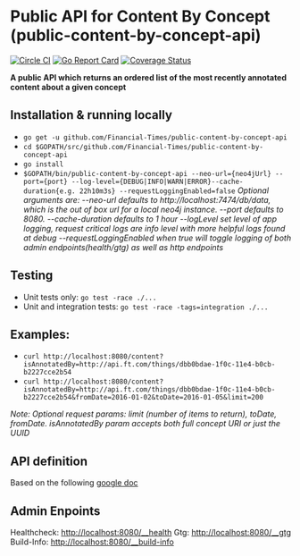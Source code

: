 # Public API for Content By Concept (public-content-by-concept-api)

[![Circle CI](https://circleci.com/gh/Financial-Times/public-content-by-concept-api.svg?style=shield)](https://circleci.com/gh/Financial-Times/public-content-by-concept-api)
[![Go Report Card](https://goreportcard.com/badge/github.com/Financial-Times/public-content-by-concept-api)](https://goreportcard.com/report/github.com/Financial-Times/public-content-by-concept-api)
[![Coverage Status](https://coveralls.io/repos/github/Financial-Times/public-content-by-concept-api/badge.svg)](https://coveralls.io/github/Financial-Times/public-content-by-concept-api)

__A public API which returns an ordered list of the most recently annotated content about a given concept__


## Installation & running locally
* `go get -u github.com/Financial-Times/public-content-by-concept-api`
* `cd $GOPATH/src/github.com/Financial-Times/public-content-by-concept-api`
* `go install`
* `$GOPATH/bin/public-content-by-concept-api --neo-url={neo4jUrl} --port={port} --log-level={DEBUG|INFO|WARN|ERROR}--cache-duration{e.g. 22h10m3s} --requestLoggingEnabled=false`
_Optional arguments are:
--neo-url defaults to http://localhost:7474/db/data, which is the out of box url for a local neo4j instance.
--port defaults to 8080.
--cache-duration defaults to 1 hour
--logLevel set level of app logging, request critical logs are info level with more helpful logs found at debug
--requestLoggingEnabled when true will toggle logging of both admin endpoints(health/gtg) as well as http endpoints_

## Testing
* Unit tests only: `go test -race ./...`
* Unit and integration tests: `go test -race -tags=integration ./...`

## Examples: 
* `curl http://localhost:8080/content?isAnnotatedBy=http://api.ft.com/things/dbb0bdae-1f0c-11e4-b0cb-b2227cce2b54 `
* `curl http://localhost:8080/content?isAnnotatedBy=http://api.ft.com/things/dbb0bdae-1f0c-11e4-b0cb-b2227cce2b54&fromDate=2016-01-02&toDate=2016-01-05&limit=200`

*Note: Optional request params: limit (number of items to return), toDate, fromDate. isAnnotatedBy param accepts both full concept URI or just the UUID*

## API definition
Based on the following [google doc](https://docs.google.com/a/ft.com/document/d/1YjqNYEXkc0Ip-6bGttwnPcAh2XKG6tgzmojTdq8gM2s)

## Admin Enpoints
Healthcheck: [http://localhost:8080/__health](http://localhost:8080/__health)
Gtg: [http://localhost:8080/__gtg](http://localhost:8080/__gtg)
Build-Info: [http://localhost:8080/__build-info](http://localhost:8080/__build-info)
